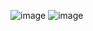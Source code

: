 ![image](https://github.com/user-attachments/assets/4202aae0-8f3c-4bc6-aefc-df33ebe1e97a)
![image](https://github.com/user-attachments/assets/e1868946-f9ed-4bd6-b645-d9f1e8606f7b)


